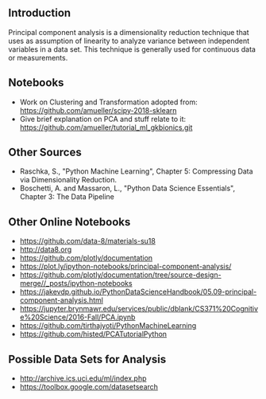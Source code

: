 ## Introduction

Principal component analysis is a dimensionality reduction technique that uses as assumption of linearity to analyze variance between independent variables in a data set.  This technique is generally used for continuous data or measurements.

## Notebooks

* Work on Clustering and Transformation adopted from:
https://github.com/amueller/scipy-2018-sklearn
* Give brief explanation on PCA and stuff relate to it:
https://github.com/amueller/tutorial_ml_gkbionics.git

## Other Sources

* Raschka, S., "Python Machine Learning", Chapter 5: Compressing Data via Dimensionality Reduction.
* Boschetti, A. and Massaron, L., "Python Data Science Essentials", Chapter 3: The Data Pipeline

## Other Online Notebooks

* https://github.com/data-8/materials-su18
* http://data8.org
* https://github.com/plotly/documentation
* https://plot.ly/ipython-notebooks/principal-component-analysis/
* https://github.com/plotly/documentation/tree/source-design-merge//_posts/ipython-notebooks
* https://jakevdp.github.io/PythonDataScienceHandbook/05.09-principal-component-analysis.html
* https://jupyter.brynmawr.edu/services/public/dblank/CS371%20Cognitive%20Science/2016-Fall/PCA.ipynb
* https://github.com/tirthajyoti/PythonMachineLearning
* https://github.com/histed/PCATutorialPython


## Possible Data Sets for Analysis
* http://archive.ics.uci.edu/ml/index.php
* https://toolbox.google.com/datasetsearch

